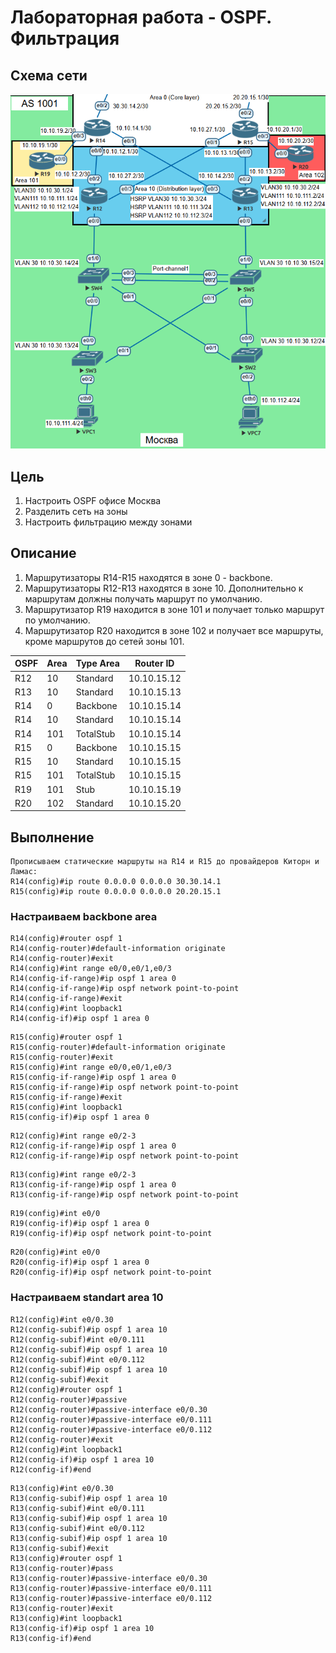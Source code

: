 # Лабораторная работа - OSPF. Фильтрация 
## Схема сети
![alt text](https://github.com/V1RaJ97/OTUS-NE/blob/c7e10c42deb75c5c2969e7365c882f5c12e70bf3/Professional/Labs/OSPF/OSPF%20MSK.png)
## Цель
1. Настроить OSPF офисе Москва
2. Разделить сеть на зоны
3. Настроить фильтрацию между зонами
## Описание
1. Маршрутизаторы R14-R15 находятся в зоне 0 - backbone.
2. Маршрутизаторы R12-R13 находятся в зоне 10. Дополнительно к маршрутам должны получать маршрут по умолчанию.
3. Маршрутизатор R19 находится в зоне 101 и получает только маршрут по умолчанию.
4. Маршрутизатор R20 находится в зоне 102 и получает все маршруты, кроме маршрутов до сетей зоны 101.

| OSPF | Area | Type Area |  Router ID  |
|------|------|-----------|-------------|
| R12  | 10   | Standard  | 10.10.15.12 |
| R13  | 10   | Standard  | 10.10.15.13 |
| R14  | 0    | Backbone  | 10.10.15.14 |
| R14  | 10   | Standard  | 10.10.15.14 |
| R14  | 101  | TotalStub | 10.10.15.14 |
| R15  | 0    | Backbone  | 10.10.15.15 |
| R15  | 10   | Standard  | 10.10.15.15 |
| R15  | 101  | TotalStub | 10.10.15.15 |
| R19  | 101  | Stub      | 10.10.15.19 |
| R20  | 102  | Standard  | 10.10.15.20 |

## Выполнение
```
Прописываем статические маршруты на R14 и R15 до провайдеров Киторн и Ламас:
R14(config)#ip route 0.0.0.0 0.0.0.0 30.30.14.1
R15(config)#ip route 0.0.0.0 0.0.0.0 20.20.15.1
```
### Настраиваем backbone area
```
R14(config)#router ospf 1
R14(config-router)#default-information originate
R14(config-router)#exit
R14(config)#int range e0/0,e0/1,e0/3
R14(config-if-range)#ip ospf 1 area 0
R14(config-if-range)#ip ospf network point-to-point
R14(config-if-range)#exit
R14(config)#int loopback1
R14(config-if)#ip ospf 1 area 0
```
```
R15(config)#router ospf 1
R15(config-router)#default-information originate
R15(config-router)#exit
R15(config)#int range e0/0,e0/1,e0/3
R15(config-if-range)#ip ospf 1 area 0
R15(config-if-range)#ip ospf network point-to-point
R15(config-if-range)#exit
R15(config)#int loopback1
R15(config-if)#ip ospf 1 area 0
```
```
R12(config)#int range e0/2-3
R12(config-if-range)#ip ospf 1 area 0
R12(config-if-range)#ip ospf network point-to-point
```
```
R13(config)#int range e0/2-3
R13(config-if-range)#ip ospf 1 area 0
R13(config-if-range)#ip ospf network point-to-point
```
```
R19(config)#int e0/0
R19(config-if)#ip ospf 1 area 0
R19(config-if)#ip ospf network point-to-point
```
```
R20(config)#int e0/0
R20(config-if)#ip ospf 1 area 0
R20(config-if)#ip ospf network point-to-point
```
### Настраиваем standart area 10
```
R12(config)#int e0/0.30
R12(config-subif)#ip ospf 1 area 10
R12(config-subif)#int e0/0.111
R12(config-subif)#ip ospf 1 area 10
R12(config-subif)#int e0/0.112
R12(config-subif)#ip ospf 1 area 10
R12(config-subif)#exit
R12(config)#router ospf 1
R12(config-router)#passive
R12(config-router)#passive-interface e0/0.30
R12(config-router)#passive-interface e0/0.111
R12(config-router)#passive-interface e0/0.112
R12(config-router)#exit
R12(config)#int loopback1
R12(config-if)#ip ospf 1 area 10
R12(config-if)#end
```
```
R13(config)#int e0/0.30
R13(config-subif)#ip ospf 1 area 10
R13(config-subif)#int e0/0.111
R13(config-subif)#ip ospf 1 area 10
R13(config-subif)#int e0/0.112
R13(config-subif)#ip ospf 1 area 10
R13(config-subif)#exit
R13(config)#router ospf 1
R13(config-router)#pass
R13(config-router)#passive-interface e0/0.30
R13(config-router)#passive-interface e0/0.111
R13(config-router)#passive-interface e0/0.112
R13(config-router)#exit
R13(config)#int loopback1
R13(config-if)#ip ospf 1 area 10
R13(config-if)#end
```
